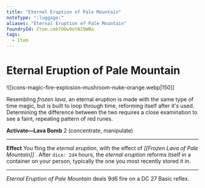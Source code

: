 ```yaml
---
title: "Eternal Eruption of Pale Mountain"
noteType: ":luggage:"
aliases: "Eternal Eruption of Pale Mountain"
foundryId: Item.cmbfOOw9etNI0WNa
tags:
  - Item
---
```


# Eternal Eruption of Pale Mountain
![[icons-magic-fire-explosion-mushroom-nuke-orange.webp|150]]

Resembling _frozen lava_, an eternal eruption is made with the same type of time magic, but is built to loop through time, reforming itself after it's used. Determining the difference between the two requires a close examination to see a faint, repeating pattern of red runes.

**Activate—Lava Bomb** 2 (concentrate, manipulate)

* * *

**Effect** You fling the _eternal eruption_, with the effect of _[[Frozen Lava of Pale Mountain]]_ . After `dice: 2d4` hours, the _eternal eruption_ reforms itself in a container on your person, typically the one you most recently stored it in.

* * *

_Eternal Eruption of Pale Mountain_ deals 9d6 fire on a DC 27 Basic reflex.
